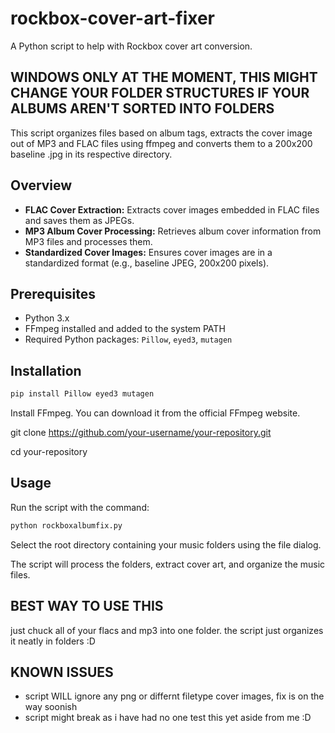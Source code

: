# rockbox-cover-art-fixer
A Python script to help with Rockbox cover art conversion.
## WINDOWS ONLY AT THE MOMENT, THIS MIGHT CHANGE YOUR FOLDER STRUCTURES IF YOUR ALBUMS AREN'T SORTED INTO FOLDERS

This script organizes files based on album tags, extracts the cover image out of MP3 and FLAC files using ffmpeg and converts them to a 200x200 baseline .jpg in its respective directory.

## Overview

- **FLAC Cover Extraction:** Extracts cover images embedded in FLAC files and saves them as JPEGs.
- **MP3 Album Cover Processing:** Retrieves album cover information from MP3 files and processes them.
- **Standardized Cover Images:** Ensures cover images are in a standardized format (e.g., baseline JPEG, 200x200 pixels).

## Prerequisites

- Python 3.x
- FFmpeg installed and added to the system PATH
- Required Python packages: `Pillow`, `eyed3`, `mutagen`

## Installation

```bash
pip install Pillow eyed3 mutagen
```
Install FFmpeg. You can download it from the official FFmpeg website.

git clone https://github.com/your-username/your-repository.git

cd your-repository

## Usage

Run the script with the command:
```bash
python rockboxalbumfix.py
```
Select the root directory containing your music folders using the file dialog.

The script will process the folders, extract cover art, and organize the music files.

## BEST WAY TO USE THIS
just chuck all of your flacs and mp3 into one folder. the script just organizes it neatly in folders :D

## KNOWN ISSUES

- script WILL ignore any png or differnt filetype cover images, fix is on the way soonish
- script might break as i have had no one test this yet aside from me :D
